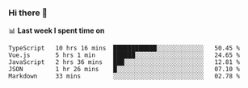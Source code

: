 ### Hi there 👋

<!--
**DBvc/DBvc** is a ✨ _special_ ✨ repository because its `README.md` (this file) appears on your GitHub profile.

Here are some ideas to get you started:

- 🔭 I’m currently working on ...
- 🌱 I’m currently learning ...
- 👯 I’m looking to collaborate on ...
- 🤔 I’m looking for help with ...
- 💬 Ask me about ...
- 📫 How to reach me: ...
- 😄 Pronouns: ...
- ⚡ Fun fact: ...
-->

📊 **Last week I spent time on**
<!--START_SECTION:waka-->
```text
TypeScript   10 hrs 16 mins  ████████████░░░░░░░░░░░░░   50.45 % 
Vue.js       5 hrs 1 min     ██████░░░░░░░░░░░░░░░░░░░   24.65 % 
JavaScript   2 hrs 36 mins   ███░░░░░░░░░░░░░░░░░░░░░░   12.81 % 
JSON         1 hr 26 mins    █░░░░░░░░░░░░░░░░░░░░░░░░   07.10 % 
Markdown     33 mins         ░░░░░░░░░░░░░░░░░░░░░░░░░   02.78 %
```
<!--END_SECTION:waka-->
